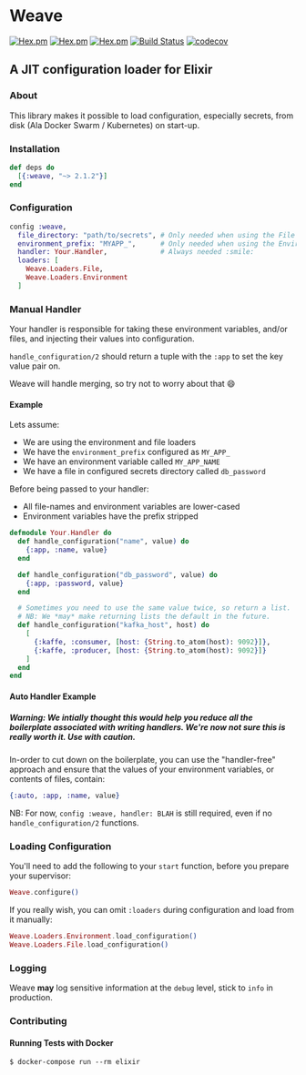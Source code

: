 # Weave

[![Hex.pm](https://img.shields.io/hexpm/v/weave.svg)](https://hex.pm/packages/weave)
[![Hex.pm](https://img.shields.io/hexpm/l/weave.svg)](https://hex.pm/packages/weave)
[![Hex.pm](https://img.shields.io/hexpm/dw/weave.svg)](https://hex.pm/packages/weave)
[![Build Status](https://travis-ci.org/GT8Online/weave.svg?branch=master)](https://travis-ci.org/GT8Online/weave)
[![codecov](https://codecov.io/gh/GT8Online/weave/branch/master/graph/badge.svg)](https://codecov.io/gh/GT8Online/weave)

## A JIT configuration loader for Elixir

### About

This library makes it possible to load configuration, especially secrets, from disk (Ala Docker Swarm / Kubernetes) on start-up.

### Installation

```elixir
def deps do
  [{:weave, "~> 2.1.2"}]
end
```

### Configuration

```elixir
config :weave,
  file_directory: "path/to/secrets", # Only needed when using the File loader
  environment_prefix: "MYAPP_",      # Only needed when using the Environment loader
  handler: Your.Handler,             # Always needed :smile:
  loaders: [
    Weave.Loaders.File,
    Weave.Loaders.Environment
  ]
```

### Manual Handler

Your handler is responsible for taking these environment variables, and/or files, and injecting their values into configuration.

`handle_configuration/2` should return a tuple with the `:app` to set the key value pair on.

Weave will handle merging, so try not to worry about that :smile:

#### Example

Lets assume:

* We are using the environment and file loaders
* We have the `environment_prefix` configured as `MY_APP_`
* We have an environment variable called `MY_APP_NAME`
* We have a file in configured secrets directory called `db_password`

Before being passed to your handler:

* All file-names and environment variables are lower-cased
* Environment variables have the prefix stripped

```elixir
defmodule Your.Handler do
  def handle_configuration("name", value) do
    {:app, :name, value}
  end

  def handle_configuration("db_password", value) do
    {:app, :password, value}
  end

  # Sometimes you need to use the same value twice, so return a list.
  # NB: We *may* make returning lists the default in the future.
  def handle_configuration("kafka_host", host) do
    [
      {:kaffe, :consumer, [host: {String.to_atom(host): 9092}]},
      {:kaffe, :producer, [host: {String.to_atom(host): 9092}]}
    ]
  end
end
```

#### Auto Handler Example

##### Warning: We intially thought this would help you reduce all the boilerplate associated with writing handlers. We're now not sure this is really worth it. Use with caution.

In-order to cut down on the boilerplate, you can use the "handler-free" approach and ensure that the values of your environment variables, or contents of files, contain:

```elixir
{:auto, :app, :name, value}
```

NB: For now, `config :weave, handler: BLAH` is still required, even if no `handle_configuration/2` functions.

### Loading Configuration

You'll need to add the following to your `start` function, before you prepare your supervisor:

```elixir
Weave.configure()
```

If you really wish, you can omit `:loaders` during configuration and load from it manually:

```elixir
Weave.Loaders.Environment.load_configuration()
Weave.Loaders.File.load_configuration()
```

### Logging

Weave **may** log sensitive information at the `debug` level, stick to `info` in production.

### Contributing

#### Running Tests with Docker

```shell
$ docker-compose run --rm elixir
```
